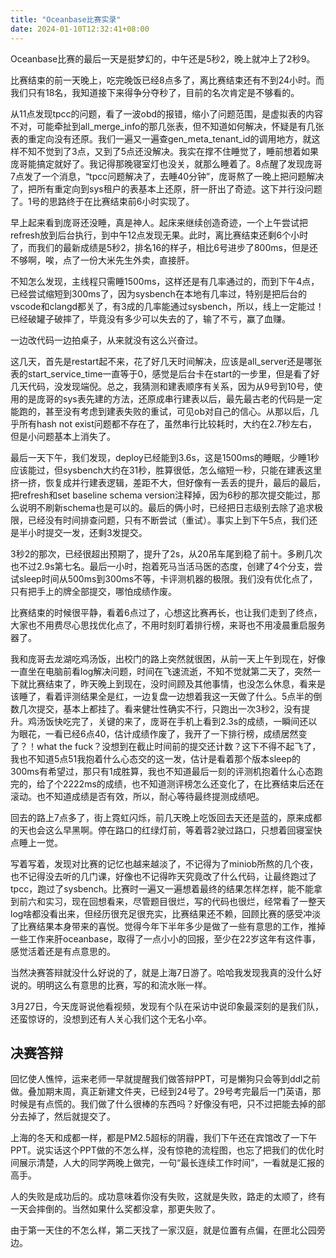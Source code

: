 ```yaml
---
title: "Oceanbase比赛实录"
date: 2024-01-10T12:32:41+08:00
---
```

Oceanbase比赛的最后一天是挺梦幻的，中午还是5秒2，晚上就冲上了2秒9。

比赛结束的前一天晚上，吃完晚饭已经8点多了，离比赛结束还有不到24小时。而我们只有18名，我知道接下来得争分夺秒了，目前的名次肯定是不够看的。

从11点发现tpcc的问题，看了一波obd的报错，缩小了问题范围，是虚拟表的内容不对，可能牵扯到all_merge_info的那几张表，但不知道如何解决，怀疑是有几张表的重定向没有还原。我们一遍又一遍查gen_meta_tenant_id的调用地方，就这样不知不觉到了3点，又到了5点还没解决。我实在撑不住睡觉了，睡前想着如果庞哥能搞定就好了。我记得那晚寝室灯也没关，就那么睡着了。8点醒了发现庞哥7点发了一个消息，“tpcc问题解决了，去睡40分钟”，庞哥熬了一晚上把问题解决了，把所有重定向到sys租户的表基本上还原，肝一肝出了奇迹。这下并行没问题了。1号的思路终于在比赛结束前6小时实现了。

早上起来看到庞哥还没睡，真是神人。起床来继续创造奇迹，一个上午尝试把refresh放到后台执行，到中午12点发现无果。此时，离比赛结束还剩6个小时了，而我们的最新成绩是5秒2，排名16的样子，相比6号进步了800ms，但是还不够啊，唉，点了一份大米先生外卖，直接肝。

不知怎么发现，主线程只需睡1500ms，这样还是有几率通过的，而到下午4点，已经尝试缩短到300ms了，因为sysbench在本地有几率过，特别是把后台的vscode和clangd都关了，有3成的几率能通过sysbench，所以，线上一定能过！已经破罐子破摔了，毕竟没有多少可以失去的了，输了不亏，赢了血赚。

一边改代码一边拍桌子，从来就没有这么兴奋过。

这几天，首先是restart起不来，花了好几天时间解决，应该是all_server还是哪张表的start_service_time一直等于0，感觉是后台卡在start的一步里，但是看了好几天代码，没发现端倪。总之，我猜测和建表顺序有关系，因为从9号到10号，使用的是庞哥的sys表先建的方法，还原成串行建表以后，最先最古老的代码是一定能跑的，甚至没有考虑到建表失败的重试，可见ob对自己的信心。从那以后，几乎所有hash not exist问题都不存在了，虽然串行比较耗时，大约在2.7秒左右，但是小问题基本上消失了。

最后一天下午，我们发现，deploy已经能到3.6s，这是1500ms的睡眠，少睡1秒应该能过，但sysbench大约在31秒，胜算很低，怎么缩短一秒，只能在建表这里挤一挤，恢复成并行建表逻辑，差距不大，但好像有一丢丢的提升，最后的最后，把refresh和set baseline schema version注释掉，因为6秒的那次提交能过，那么说明不刷新schema也是可以的。最后的俩小时，已经把日志级别去除了追求极限，已经没有时间排查问题，只有不断尝试（重试）。事实上到下午5点，我们还是半小时提交一发，还剩3发提交。

3秒2的那次，已经很超出预期了，提升了2s，从20吊车尾到稳了前十。多刷几次也不过2.9s第七名。最后一小时，抱着死马当活马医的态度，创建了4个分支，尝试sleep时间从500ms到300ms不等，卡评测机器的极限。我们没有优化点了，只有把手上的牌全部提交，哪怕成绩作废。

比赛结束的时候很平静，看着6点过了，心想这比赛再长，也让我们走到了终点，大家也不用费尽心思找优化点了，不用时刻盯着排行榜，来哥也不用凌晨重启服务器了。

我和庞哥去龙湖吃鸡汤饭，出校门的路上突然就很困，从前一天上午到现在，好像一直坐在电脑前看log解决问题，时间在飞速流逝，不知不觉就第二天了，突然一下就比赛结束了，昨天晚上到现在，没时间顾及其他事情，也没怎么休息，看来是该睡了，看着评测结果全是红，一边复盘一边想着我这一天做了什么。5点半的倒数几次提交，基本上都挂了。看来健壮性确实不行，只跑出一次3秒2，没有提升。鸡汤饭快吃完了，关键的来了，庞哥在手机上看到2.3s的成绩，一瞬间还以为眼花，一看已经6点40，估计成绩作废了，我开了一下排行榜，成绩居然变了？！what the fuck？没想到在截止时间前的提交还计数？这下不得不起飞了，我也不知道5点51我抱着什么心态交的这一发，估计是看着那个版本sleep的300ms有希望过，那只有1成胜算，我也不知道最后一刻的评测机抱着什么心态跑完的，给了个2222ms的成绩，也不知道测评榜怎么还变化了，在比赛结束后还在滚动。也不知道成绩是否有效，所以，耐心等待最终提测成绩吧。

回去的路上7点多了，街上霓虹闪烁，前几天晚上吃饭回去天还是蓝的，原来成都的天也会这么早黑啊。停在路口的红绿灯前，等着蓉2驶过路口，只想着回寝室快点睡上一觉。

写着写着，发现对比赛的记忆也越来越淡了，不记得为了miniob所熬的几个夜，也不记得没去听的几门课，好像也不记得昨天究竟改了什么代码，让最终跑过了tpcc，跑过了sysbench。比赛时一遍又一遍想着最终的结果怎样怎样，能不能拿到前六和实习，现在回想看来，尽管题目很烂，写的代码也很烂，经常看了一整天log啥都没看出来，但经历很充足很充实，比赛结果还不赖，回顾比赛的感受冲淡了比赛结果本身带来的喜悦。觉得今年下半年多少是做了一些有意思的工作，推掉一些工作来肝oceanbase，取得了一点小小的回报，至少在22岁这年有这件事，感觉活着还是有点意思的。

当然决赛答辩就没什么好说的了，就是上海7日游了。哈哈我发现我真的没什么好说的。明明这么有意思的比赛，写的和流水账一样。



3月27日，今天庞哥说他看视频，发现有个队在采访中说印象最深刻的是我们队，还蛮惊讶的，没想到还有人关心我们这个无名小卒。

## 决赛答辩
回忆使人憔悴，运来老师一早就提醒我们做答辩PPT，可是懒狗只会等到ddl之前做。叠加期末周，真正新建文件夹，已经到24号了。29号考完最后一门英语，那时候是有点慌的。我们做了什么很棒的东西吗？好像没有吧，只不过把能去掉的部分去掉了，然后就提交了。

上海的冬天和成都一样，都是PM2.5超标的阴霾，我们下午还在宾馆改了一下午PPT。说实话这个PPT做的不怎么样，没有惊艳的流程图，也忘了把我们的优化时间展示清楚，人大的同学两晚上做完，一句“最长连续工作时间”，一看就是汇报的高手。



人的失败是成功后的。成功意味着你没有失败，这就是失败，路走的太顺了，终有一天会摔倒的。当然如果什么奖都没拿，那更失败了。

由于第一天住的不怎么样，第二天找了一家汉庭，就是位置有点偏，在匣北公园旁边。


